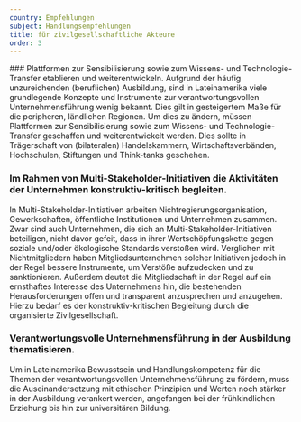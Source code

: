 ```yaml
---
country: Empfehlungen
subject: Handlungsempfehlungen
title: für zivilgesellschaftliche Akteure
order: 3
---
```

<div class="content" markdown="1">
### Plattformen zur Sensibilisierung sowie zum Wissens- und Technologie-Transfer etablieren und weiterentwickeln.
Aufgrund der häufig unzureichenden (beruflichen) Ausbildung, sind in Lateinamerika viele grundlegende Konzepte und Instrumente zur verantwortungsvollen Unternehmensführung wenig bekannt. Dies gilt in gesteigertem Maße für die peripheren, ländlichen Regionen. Um dies zu ändern, müssen Plattformen zur Sensibilisierung sowie zum Wissens- und Technologie-Transfer geschaffen und weiterentwickelt werden. Dies sollte in Trägerschaft von (bilateralen) Handelskammern, Wirtschaftsverbänden, Hochschulen, Stiftungen und Think-tanks geschehen.

### Im Rahmen von Multi-Stakeholder-Initiativen die Aktivitäten der Unternehmen konstruktiv-kritisch begleiten.
In Multi-Stakeholder-Initiativen arbeiten Nichtregierungsorganisation, Gewerkschaften, öffentliche Institutionen und Unternehmen zusammen. Zwar sind auch Unternehmen, die sich an Multi-Stakeholder-Initiativen beteiligen, nicht davor gefeit, dass in ihrer Wertschöpfungskette gegen soziale und/oder ökologische Standards verstoßen wird. Verglichen mit Nichtmitgliedern haben Mitgliedsunternehmen solcher Initiativen jedoch in der Regel bessere Instrumente, um Verstöße aufzudecken und zu sanktionieren. Außerdem deutet die Mitgliedschaft in der Regel auf ein ernsthaftes Interesse des Unternehmens hin, die bestehenden Herausforderungen offen und transparent anzusprechen und anzugehen. Hierzu bedarf es der konstruktiv-kritischen Begleitung durch die organisierte Zivilgesellschaft.

### Verantwortungsvolle Unternehmensführung in der Ausbildung thematisieren.
Um in Lateinamerika Bewusstsein und Handlungskompetenz für die Themen der verantwortungsvollen Unternehmensführung zu fördern, muss die Auseinandersetzung mit ethischen Prinzipien und Werten noch stärker in der Ausbildung verankert werden, angefangen bei der frühkindlichen Erziehung bis hin zur universitären Bildung.
</div>
